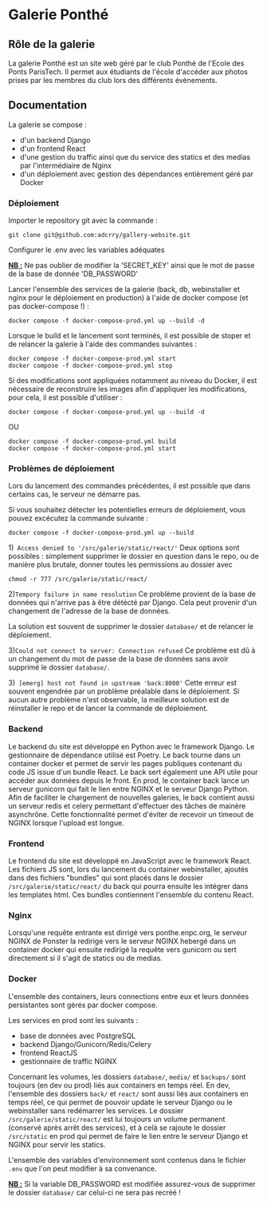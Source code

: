 # Galerie Ponthé

## Rôle de la galerie

La galerie Ponthé est un site web géré par le club Ponthé de l'Ecole des Ponts ParisTech. Il permet aux étudiants de l'école d'accéder aux photos prises par les membres du club lors des différents évènements.

## Documentation

La galerie se compose :
- d'un backend Django
- d'un frontend React
- d'une gestion du traffic ainsi que du service des statics et des medias par l'intermédiaire de Nginx
- d'un déploiement avec gestion des dépendances entièrement géré par Docker

### Déploiement

Importer le repository git avec la commande :
```
git clone git@github.com:adcrry/gallery-website.git
```

Configurer le .env avec les variables adéquates

<ins>**NB :**</ins> Ne pas oublier de modifier la 'SECRET_KEY' ainsi que le mot de passe de la base de donnée 'DB_PASSWORD'

Lancer l'ensemble des services de la galerie (back, db, webinstaller et nginx pour le déploiement en production) à l'aide de docker compose (et  pas docker-compose !) :
```
docker compose -f docker-compose-prod.yml up --build -d
```

Lorsque le build et le lancement sont terminés, il est possible de stoper et de relancer la galerie à l'aide des commandes suivantes :
```
docker compose -f docker-compose-prod.yml start
docker compose -f docker-compose-prod.yml stop
```

Si des modifications sont appliquées notamment au niveau du Docker, il est nécessaire de reconstruire les images afin d'appliquer les modifications, pour cela, il est possible d'utiliser :
```
docker compose -f docker-compose-prod.yml up --build -d
```
OU
```
docker compose -f docker-compose-prod.yml build
docker compose -f docker-compose-prod.yml start
```
### Problèmes de déploiement

Lors du lancement des commandes précédentes, il est possible que dans certains cas, le serveur ne démarre pas.

Si vous souhaitez détecter les potentielles erreurs de déploiement, vous pouvez excécutez la commande suivante :
```
docker compose -f docker-compose-prod.yml up --build
```

1)``` Access denied to '/src/galerie/static/react/'```
Deux options sont possibles : simplement supprimer le dossier en question dans le repo, ou de manière plus brutale, donner toutes les permissions au dossier avec
```
chmod -r 777 /src/galerie/static/react/
```

2)```Tempory failure in name resolution```
Ce problème provient de la base de données qui n'arrive pas à être détécté par Django. Cela peut provenir d'un changement de l'adresse de la base de données.

La solution est souvent de supprimer le dossier ```database/``` et de relancer le déploiement.

3)```Could not connect to server: Connection refused```
Ce problème est dû à un changement du mot de passe de la base de données sans avoir supprimé le dossier ```database/```.

3)``` [emerg] host not found in upstream 'back:8000'```
Cette erreur est souvent engendrée par un problème préalable dans le déploiement. Si aucun autre problème n'est observable, la meilleure solution est de réinstaller le repo et de lancer la commande de déploiement.

### Backend

Le backend du site est développé en Python avec le framework Django. Le gestionnaire de dépendance utilisé est Poetry. Le back tourne dans un container docker et permet de servir les pages publiques contenant du code JS issue d'un bundle React. Le back sert également une API utile pour accéder aux données depuis le front.
En prod, le container back lance un serveur gunicorn qui fait le lien entre NGINX et le serveur Django Python.
Afin de faciliter le chargement de nouvelles galeries, le back contient aussi un serveur redis et celery permettant d'effectuer des tâches de mainère asynchrône. Cette fonctionnalité permet d'éviter de recevoir un timeout de NGINX lorsque l'upload est longue.

### Frontend

Le frontend du site est développé en JavaScript avec le framework React. Les fichiers JS sont, lors du lancement du container webinstaller, ajoutés dans des fichiers "bundles" qui sont placés dans le dossier ```/src/galerie/static/react/``` du back qui pourra ensuite les intégrer dans les templates html. Ces bundles contiennent l'ensemble du contenu React.

### Nginx

Lorsqu'une requête entrante est dirrigé vers ponthe.enpc.org, le serveur NGINX de Ponster la redirige vers le serveur NGINX hebergé dans un container docker qui ensuite redirigé la requête vers gunicorn ou sert directement si il s'agit de statics ou de medias. 

### Docker

L'ensemble des containers, leurs connections entre eux et leurs données persistantes sont gérés par docker compose.

Les services en prod sont les suivants :
  - base de données avec PostgreSQL
  - backend Django/Gunicorn/Redis/Celery
  - frontend ReactJS
  - gestionnaire de traffic NGINX

Concernant les volumes, les dossiers ```database/```, ```media/``` et ```backups/``` sont toujours (en dev ou prod) liés aux containers en temps réel. En dev, l'ensemble des dossiers ```back/``` et ```react/``` sont aussi liés aux containers en temps réel, ce qui permet de pouvoir update le serveur Django ou le webinstaller sans redémarrer les services. Le dossier ```/src/galerie/static/react/``` est lui toujours un volume permanent (conservé après arrêt des services), et à celà se rajoute le dossier ```/src/static``` en prod qui permet de faire le lien entre le serveur Django et NGINX pour servir les statics.

L'ensemble des variables d'environnement sont contenus dans le fichier ```.env``` que l'on peut modifier à sa convenance.

<ins>**NB :**</ins> Si la variable DB_PASSWORD est modifiée assurez-vous de supprimer le dossier ```database/``` car celui-ci ne sera pas recréé !
